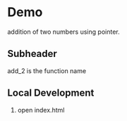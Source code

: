 # Demo

addition of two numbers using pointer.

## Subheader

add_2 is the function name

## Local Development

1. open index.html